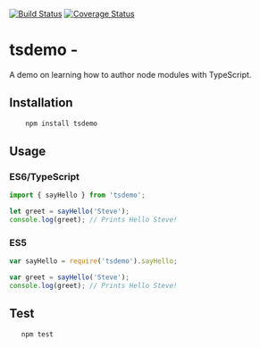 [![Build Status](https://travis-ci.com/steveesamson/tsdemo.svg?branch=master)](https://travis-ci.com/steveesamson/tsdemo)
[![Coverage Status](https://coveralls.io/repos/github/steveesamson/tsdemo/badge.svg?branch=master)](https://coveralls.io/github/steveesamson/tsdemo?branch=master)

# tsdemo -

A demo on learning how to author node modules with TypeScript.

## Installation

```bash
	npm install tsdemo
```

## Usage

### ES6/TypeScript

```javascript
import { sayHello } from 'tsdemo';

let greet = sayHello('Steve');
console.log(greet); // Prints Hello Steve!
```

### ES5

```javascript
var sayHello = require('tsdemo').sayHello;

var greet = sayHello('Steve');
console.log(greet); // Prints Hello Steve!
```

## Test

```bash
   npm test
```

